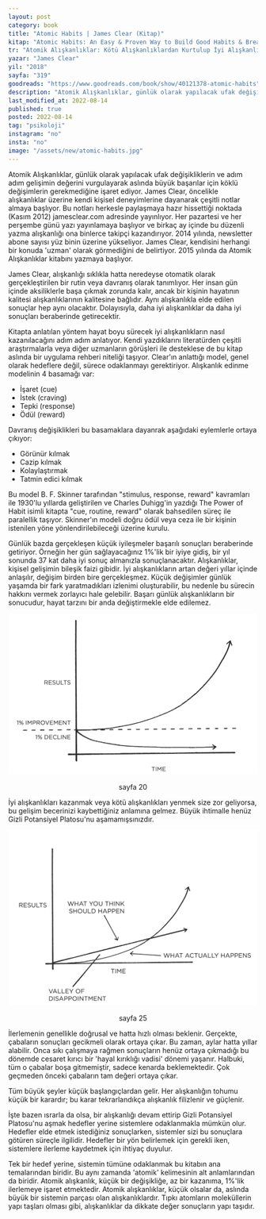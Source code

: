 ```yaml
---
layout: post
category: book
title: "Atomic Habits | James Clear (Kitap)"
kitap: "Atomic Habits: An Easy & Proven Way to Build Good Habits & Break Bad Ones"
tr: "Atomik Alışkanlıklar: Kötü Alışkanlıklardan Kurtulup İyi Alışkanlıklar Edinmek İçin Kolay ve Etkisi Kanıtlanmış Bir Yöntem"
yazar: "James Clear"
yil: "2018"
sayfa: "319"
goodreads: "https://www.goodreads.com/book/show/40121378-atomic-habits"
description: "Atomik Alışkanlıklar, günlük olarak yapılacak ufak değişikliklerin ve gelişimlerin değerini vurgulayarak aslında büyük başarılar için köklü değişimlerin gerekmediğine işaret ediyor."
last_modified_at: 2022-08-14
published: true
posted: 2022-08-14
tag: "psikoloji"
instagram: "no"
insta: "no"
image: "/assets/new/atomic-habits.jpg"
---
```


Atomik Alışkanlıklar, günlük olarak yapılacak ufak değişikliklerin ve adım adım gelişimin değerini vurgulayarak aslında büyük başarılar için köklü değişimlerin gerekmediğine işaret ediyor. James Clear, öncelikle alışkanlıklar üzerine kendi kişisel deneyimlerine dayanarak çeşitli notlar almaya başlıyor. Bu notları herkesle paylaşmaya hazır hissettiği noktada (Kasım 2012) jamesclear.com adresinde yayınlıyor. Her pazartesi ve her perşembe günü yazı yayınlamaya başlıyor ve birkaç ay içinde bu düzenli yazma alışkanlığı ona binlerce takipçi kazandırıyor. 2014 yılında, newsletter abone sayısı yüz binin üzerine yükseliyor. James Clear, kendisini herhangi bir konuda 'uzman' olarak görmediğini de belirtiyor. 2015 yılında da Atomik Alışkanlıklar kitabını yazmaya başlıyor.

James Clear, alışkanlığı sıklıkla hatta neredeyse otomatik olarak gerçekleştirilen bir rutin veya davranış olarak tanımlıyor. Her insan gün içinde aksiliklerle başa çıkmak zorunda kalır, ancak bir kişinin hayatının kalitesi alışkanlıklarının kalitesine bağlıdır. Aynı alışkanlıkla elde edilen sonuçlar hep aynı olacaktır. Dolayısıyla, daha iyi alışkanlıklar da daha iyi sonuçları beraberinde getirecektir. 

Kitapta anlatılan yöntem hayat boyu sürecek iyi alışkanlıkların nasıl kazanılacağını adım adım anlatıyor. Kendi yazdıklarını literatürden çeşitli araştırmalarla veya diğer uzmanların görüşleri ile desteklese de bu kitap aslında bir uygulama rehberi niteliği taşıyor. Clear'ın anlattığı model, genel olarak hedeflere değil, sürece odaklanmayı gerektiriyor. Alışkanlık edinme modelinin 4 basamağı var:
- İşaret (cue)
- İstek (craving)
- Tepki (response)
- Ödül (reward)

Davranış değişiklikleri bu basamaklara dayanrak aşağıdaki eylemlerle ortaya çıkıyor:
- Görünür kılmak 
- Cazip kılmak 
- Kolaylaştırmak 
- Tatmin edici kılmak

Bu model B. F. Skinner tarafından "stimulus, response, reward" kavramları ile 1930'lu yıllarda geliştirilen ve Charles Duhigg'in yazdığı The Power of Habit isimli kitapta "cue, routine, reward" olarak bahsedilen süreç ile paralellik taşıyor. Skinner'ın modeli doğru ödül veya ceza ile bir kişinin istenilen yöne yönlendirilebileceği üzerine kurulu. 

Günlük bazda gerçekleşen küçük iyileşmeler başarılı sonuçları beraberinde getiriyor. Örneğin her gün sağlayacağınız 1%'lik bir iyiye gidiş, bir yıl sonunda 37 kat daha iyi sonuç almanızla sonuçlanacaktır. Alışkanlıklar, kişisel gelişimin bileşik faizi gibidir. İyi alışkanlıkların artan değeri yıllar içinde anlaşılır, değişim birden bire gerçekleşmez. Küçük değişimler günlük yaşamda bir fark yaratmadıkları izlenimi oluşturabilir, bu nedenle bu sürecin hakkını vermek zorlayıcı hale gelebilir. Başarı günlük alışkanlıkların bir sonucudur, hayat tarzını bir anda değiştirmekle elde edilemez.

![The effect of small habits compound over time - sayfa 20](/assets/graph/the-effects-of-small-habits-compound-over-time.jpg)
<center>sayfa 20</center>

İyi alışkanlıkları kazanmak veya kötü alışkanlıkları yenmek size zor geliyorsa, bu gelişim becerinizi kaybettiğiniz anlamına gelmez. Büyük ihtimalle henüz Gizli Potansiyel Platosu'nu aşamamışsınızdır. 

![The plateau of latent potential - sayfa 25](/assets/graph/the-plateau-of-latent-potential.jpg)
<center>sayfa 25</center>

İlerlemenin genellikle doğrusal ve hatta hızlı olması beklenir. Gerçekte, çabaların sonuçları gecikmeli olarak ortaya çıkar. Bu zaman, aylar hatta yıllar alabilir. Onca sıkı çalışmaya rağmen sonuçların henüz ortaya çıkmadığı bu dönemde cesaret kırıcı bir 'hayal kırıklığı vadisi' dönemi yaşanır. Halbuki, tüm o çabalar boşa gitmemiştir, sadece kenarda beklemektedir. Çok geçmeden önceki çabaların tam değeri ortaya çıkar. 

Tüm büyük şeyler küçük başlangıçlardan gelir. Her alışkanlığın tohumu küçük bir karardır; bu karar tekrarlandıkça alışkanlık filizlenir ve güçlenir.

İşte bazen ısrarla da olsa, bir alışkanlığı devam ettirip Gizli Potansiyel Platosu'nu aşmak hedefler yerine sistemlere odaklanmakla mümkün olur. Hedefler elde etmek istediğiniz sonuçlarken, sistemler sizi bu sonuçlara götüren süreçle ilgilidir. Hedefler bir yön belirlemek için gerekli iken, sistemlere ilerleme kaydetmek için ihtiyaç duyulur. 

Tek bir hedef yerine, sistemin tümüne odaklanmak bu kitabın ana temalarından biridir. Bu aynı zamanda 'atomik' kelimesinin alt anlamlarından da biridir. Atomik alışkanlık, küçük bir değişikliğe, az bir kazanıma, 1%'lik ilerlemeye işaret etmektedir. Atomik alışkanlıklar, küçük olsalar da, aslında büyük bir sistemin parçası olan alışkanlıklardır. Tıpkı atomların moleküllerin yapı taşları olması gibi, alışkanlıklar da dikkate değer sonuçların yapı taşıdır.
